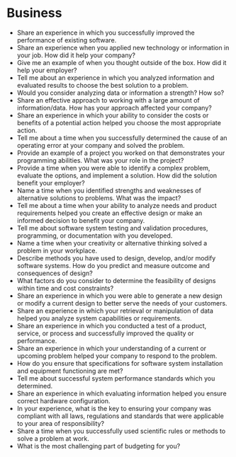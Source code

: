 # Business

  - Share an experience in which you successfully improved the performance of existing software.
  - Share an experience when you applied new technology or information in your job. How did it help your company?
  - Give me an example of when you thought outside of the box. How did it help your employer?
  - Tell me about an experience in which you analyzed information and evaluated results to choose the best solution to a problem.
  - Would you consider analyzing data or information a strength? How so?
  - Share an effective approach to working with a large amount of information/data. How has your approach affected your company?
  - Share an experience in which your ability to consider the costs or benefits of a potential action helped you choose the most appropriate action.
  - Tell me about a time when you successfully determined the cause of an operating error at your company and solved the problem.
  - Provide an example of a project you worked on that demonstrates your programming abilities. What was your role in the project?
  - Provide a time when you were able to identify a complex problem, evaluate the options, and implement a solution. How did the solution benefit your employer?
  - Name a time when you identified strengths and weaknesses of alternative solutions to problems. What was the impact?
  - Tell me about a time when your ability to analyze needs and product requirements helped you create an effective design or make an informed decision to benefit your company.
  - Tell me about software system testing and validation procedures, programming, or documentation with you developed.
  - Name a time when your creativity or alternative thinking solved a problem in your workplace.
  - Describe methods you have used to design, develop, and/or modify software systems. How do you predict and measure outcome and consequences of design?
  - What factors do you consider to determine the feasibility of designs within time and cost constraints?
  - Share an experience in which you were able to generate a new design or modify a current design to better serve the needs of your customers.
  - Share an experience in which your retrieval or manipulation of data helped you analyze system capabilities or requirements.
  - Share an experience in which you conducted a test of a product, service, or process and successfully improved the quality or performance.
  - Share an experience in which your understanding of a current or upcoming problem helped your company to respond to the problem.
  - How do you ensure that specifications for software system installation and equipment functioning are met?
  - Tell me about successful system performance standards which you determined.
  - Share an experience in which evaluating information helped you ensure correct hardware configuration.
  - In your experience, what is the key to ensuring your company was compliant with all laws, regulations and standards that were applicable to your area of responsibility?
  - Share a time when you successfully used scientific rules or methods to solve a problem at work.
  - What is the most challenging part of budgeting for you?
